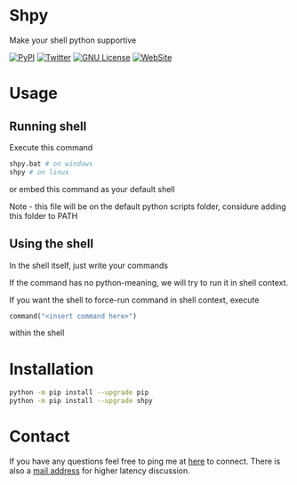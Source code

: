 # Shpy
Make your shell python supportive

[![PyPI](https://img.shields.io/badge/pypi-v3.12.0-green.svg?style=flat)](https://pypi.python.org/pypi/shpy/)
[![Twitter](https://img.shields.io/badge/twitter-ZviWex-4099FF.svg?style=flat)](https://twitter.com/ZviWex)
[![GNU License](https://img.shields.io/badge/license-GNU-blue.svg?style=flat)](https://www.gnu.org/licenses/gpl-3.0.en.html)
[![WebSite](https://img.shields.io/website-down-red/http/shields.io.svg?label=website)](https://ZviWex.com)
# Usage
## Running shell
Execute this command
```sh
shpy.bat # on windows
shpy # on linux
```
or embed this command as your default shell

Note - this file will be on the default python scripts folder, considure adding this folder to PATH

## Using the shell
In the shell itself, just write your commands

If the command has no python-meaning, we will try to run it in shell context.

If you want the shell to force-run command in shell context, execute
```python
command("<insert command here>")
```
within the shell
# Installation

```sh
python -m pip install --upgrade pip
python -m pip install --upgrade shpy
```

# Contact
If you have any questions feel free to ping me
at [here](https://ZviWex.com/) to connect.
There is also a [mail address](mailto:zvikizviki@gmail.com) for higher latency discussion.
